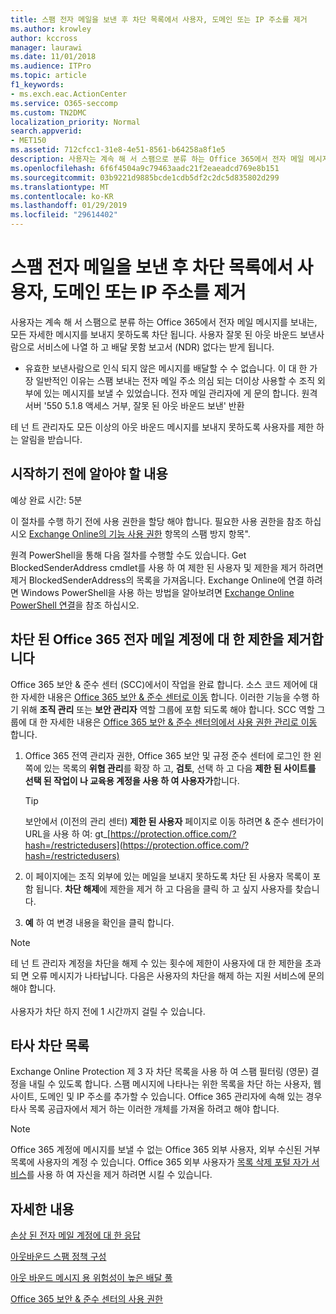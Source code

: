 ```yaml
---
title: 스팸 전자 메일을 보낸 후 차단 목록에서 사용자, 도메인 또는 IP 주소를 제거
ms.author: krowley
author: kccross
manager: laurawi
ms.date: 11/01/2018
ms.audience: ITPro
ms.topic: article
f1_keywords:
- ms.exch.eac.ActionCenter
ms.service: O365-seccomp
ms.custom: TN2DMC
localization_priority: Normal
search.appverid:
- MET150
ms.assetid: 712cfcc1-31e8-4e51-8561-b64258a8f1e5
description: 사용자는 계속 해 서 스팸으로 분류 하는 Office 365에서 전자 메일 메시지를 보내는, 모든 자세한 메시지를 보내지 못하도록 차단 됩니다.
ms.openlocfilehash: 6f6f4504a9c79463aadc21f2eaeadcd769e8b151
ms.sourcegitcommit: 03b9221d9885bcde1cdb5df2c2dc5d835802d299
ms.translationtype: MT
ms.contentlocale: ko-KR
ms.lasthandoff: 01/29/2019
ms.locfileid: "29614402"
---
```

# <a name="removing-a-user-domain-or-ip-address-from-a-block-list-after-sending-spam-email"></a>스팸 전자 메일을 보낸 후 차단 목록에서 사용자, 도메인 또는 IP 주소를 제거

사용자는 계속 해 서 스팸으로 분류 하는 Office 365에서 전자 메일 메시지를 보내는, 모든 자세한 메시지를 보내지 못하도록 차단 됩니다. 사용자 잘못 된 아웃 바운드 보낸사람으로 서비스에 나열 하 고 배달 못함 보고서 (NDR) 없다는 받게 됩니다.

- 유효한 보낸사람으로 인식 되지 않은 메시지를 배달할 수 수 없습니다. 이 대 한 가장 일반적인 이유는 스팸 보내는 전자 메일 주소 의심 되는 더이상 사용할 수 조직 외부에 있는 메시지를 보낼 수 있었습니다. 전자 메일 관리자에 게 문의 합니다.  원격 서버 '550 5.1.8 액세스 거부, 잘못 된 아웃 바운드 보낸' 반환

테 넌 트 관리자도 모든 이상의 아웃 바운드 메시지를 보내지 못하도록 사용자를 제한 하는 알림을 받습니다.

## <a name="what-do-you-need-to-know-before-you-begin"></a>시작하기 전에 알아야 할 내용
<a name="sectionSection0"> </a>

예상 완료 시간: 5분
  
이 절차를 수행 하기 전에 사용 권한을 할당 해야 합니다. 필요한 사용 권한을 참조 하십시오 [Exchange Online의 기능 사용 권한](http://technet.microsoft.com/library/15073ce1-0917-403b-8839-02a2ebc96e16.aspx) 항목의 스팸 방지 항목".

원격 PowerShell을 통해 다음 절차를 수행할 수도 있습니다. Get BlockedSenderAddress cmdlet를 사용 하 여 제한 된 사용자 및 제한을 제거 하려면 제거 BlockedSenderAddress의 목록을 가져옵니다. Exchange Online에 연결 하려면 Windows PowerShell을 사용 하는 방법을 알아보려면 [Exchange Online PowerShell 연결](https://go.microsoft.com/fwlink/p/?linkid=396554)을 참조 하십시오.

## <a name="remove-restrictions-for-a-blocked-office-365-email-account"></a>차단 된 Office 365 전자 메일 계정에 대 한 제한을 제거합니다

Office 365 보안 & 준수 센터 (SCC)에서이 작업을 완료 합니다. 소스 코드 제어에 대 한 자세한 내용은 [Office 365 보안 & 준수 센터로 이동](go-to-the-securitycompliance-center.md) 합니다. 이러한 기능을 수행 하기 위해 **조직 관리** 또는 **보안 관리자** 역할 그룹에 포함 되도록 해야 합니다. SCC 역할 그룹에 대 한 자세한 내용은 [Office 365 보안 & 준수 센터의에서 사용 권한 관리로 이동](permissions-in-the-security-and-compliance-center.md) 합니다.

1. Office 365 전역 관리자 권한, Office 365 보안 및 규정 준수 센터에 로그인 한 왼쪽에 있는 목록의 **위협 관리**를 확장 하 고, **검토**, 선택 하 고 다음 **제한 된 사이트를 선택 된 작업이 나 교육용 계정을 사용 하 여 사용자가**합니다.
    
    > [!TIP]
    > 보안에서 (이전의 관리 센터) **제한 된 사용자** 페이지로 이동 하려면 &amp; 준수 센터가이 URL을 사용 하 여: gt_[https://protection.office.com/?hash=/restrictedusers](https://protection.office.com/?hash=/restrictedusers)

2. 이 페이지에는 조직 외부에 있는 메일을 보내지 못하도록 차단 된 사용자 목록이 포함 됩니다.  **차단 해제**에 제한을 제거 하 고 다음을 클릭 하 고 싶지 사용자를 찾습니다.

3. **예** 하 여 변경 내용을 확인을 클릭 합니다. 
    
> [!NOTE]
> 테 넌 트 관리자 계정을 차단을 해제 수 있는 횟수에 제한이 사용자에 대 한 제한을 초과 되 면 오류 메시지가 나타납니다. 다음은 사용자의 차단을 해제 하는 지원 서비스에 문의 해야 합니다.</br></br> 사용자가 차단 하지 전에 1 시간까지 걸릴 수 있습니다.
  
## <a name="third-party-block-lists"></a>타사 차단 목록

Exchange Online Protection 제 3 자 차단 목록을 사용 하 여 스팸 필터링 (영문) 결정을 내릴 수 있도록 합니다. 스팸 메시지에 나타나는 위한 목록을 차단 하는 사용자, 웹사이트, 도메인 및 IP 주소를 추가할 수 있습니다. Office 365 관리자에 속해 있는 경우 타사 목록 공급자에서 제거 하는 이러한 개체를 가져올 하려고 해야 합니다.

> [!NOTE]
> Office 365 계정에 메시지를 보낼 수 없는 Office 365 외부 사용자, 외부 수신된 거부 목록에 사용자의 계정 수 있습니다. Office 365 외부 사용자가 [목록 삭제 포털 자가 서비스](https://docs.microsoft.com/en-us/office365/SecurityCompliance/use-the-delist-portal-to-remove-yourself-from-the-office-365-blocked-senders-lis)를 사용 하 여 자신을 제거 하려면 시킬 수 있습니다. 

## <a name="for-more-information"></a>자세한 내용

[손상 된 전자 메일 계정에 대 한 응답](responding-to-a-compromised-email-account.md)

[아웃바운드 스팸 정책 구성](configure-the-outbound-spam-policy.md)
  
[아웃 바운드 메시지 용 위험성이 높은 배달 풀](high-risk-delivery-pool-for-outbound-messages.md)

[Office 365 보안 & 준수 센터의 사용 권한](permissions-in-the-security-and-compliance-center.md)

  

